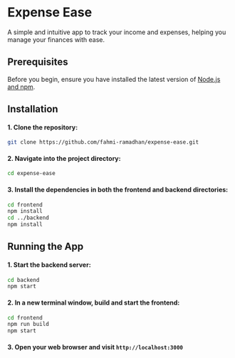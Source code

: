 # Expense Ease

A simple and intuitive app to track your income and expenses, helping you manage your finances with ease.

## Prerequisites

Before you begin, ensure you have installed the latest version of [Node.js and npm](https://nodejs.org/en/download/).

## Installation

#### 1. Clone the repository:

```bash
git clone https://github.com/fahmi-ramadhan/expense-ease.git
```

#### 2. Navigate into the project directory:

```bash
cd expense-ease
```

#### 3. Install the dependencies in both the frontend and backend directories:

```bash
cd frontend
npm install
cd ../backend
npm install
```

## Running the App

#### 1. Start the backend server:

```bash
cd backend
npm start
```

#### 2. In a new terminal window, build and start the frontend:

```bash
cd frontend
npm run build
npm start
```

#### 3. Open your web browser and visit `http://localhost:3000`
